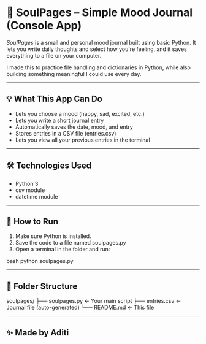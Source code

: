 # 🌙 SoulPages – Simple Mood Journal (Console App)

*SoulPages* is a small and personal mood journal built using basic Python. It lets you write daily thoughts and select how you're feeling, and it saves everything to a file on your computer.

I made this to practice file handling and dictionaries in Python, while also building something meaningful I could use every day.

---

## 💡 What This App Can Do

- Lets you choose a mood (happy, sad, excited, etc.)
- Lets you write a short journal entry
- Automatically saves the date, mood, and entry
- Stores entries in a CSV file (entries.csv)
- Lets you view all your previous entries in the terminal

---

## 🛠 Technologies Used

- Python 3
- csv module
- datetime module

---

## 🚀 How to Run

1. Make sure Python is installed.
2. Save the code to a file named soulpages.py
3. Open a terminal in the folder and run:

bash
python soulpages.py


---

## 📝 Folder Structure


soulpages/
├── soulpages.py         ← Your main script
├── entries.csv          ← Journal file (auto-generated)
└── README.md            ← This file


---

## ✨ Made by Aditi

